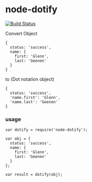 node-dotify
======

[![Build Status](https://travis-ci.org/GeenenTijd/dotify.svg?branch=master)](https://travis-ci.org/GeenenTijd/dotify)

Convert Object

    {
      status: 'success',
      name: {
        first: 'Glenn',
        last: 'Geenen'
      }
    }

to (Dot notation object)

    {
      status: 'success',
      'name.first': 'Glenn',
      'name.last': 'Geenen'
    }

### usage

    var dotify = require('node-dotify');

    var obj = {
      status: 'success',
      name: {
        first: 'Glenn',
        last: 'Geenen'
      }
    };

    var result = dotify(obj);
